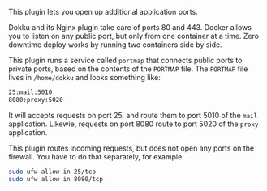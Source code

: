 This plugin lets you open up additional application ports.

Dokku and its Nginx plugin take care of ports 80 and 443.  Docker allows you to
listen on any public port, but only from one container at a time.  Zero downtime
deploy works by running two containers side by side.

This plugin runs a service called `portmap` that connects public ports to
private ports, based on the contents of the `PORTMAP` file.  The `PORTMAP` file
lives in `/home/dokku` and looks something like:

```bash
25:mail:5010
8080:proxy:5020
```

It will accepts requests on port 25, and route them to port 5010 of the `mail`
application.  Likewie, requests on port 8080 route to port 5020 of the `proxy`
application.

This plugin routes incoming requests, but does not open any ports on the
firewall.  You have to do that separately, for example:

```bash
sudo ufw allow in 25/tcp
sudo ufw allow in 8080/tcp
```
